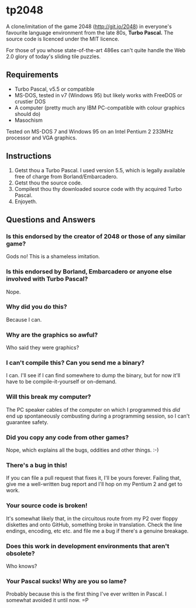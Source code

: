 tp2048
======

A clone/imitation of the game 2048 (http://git.io/2048) in everyone's favourite language environment from the late 80s, **Turbo Pascal.**  The source code is licenced under the MIT licence.

For those of you whose state-of-the-art 486es can't quite handle the Web 2.0 glory of today's sliding tile puzzles.

Requirements
------------

* Turbo Pascal, v5.5 or compatible
* MS-DOS, tested in v7 (Windows 95) but likely works with FreeDOS or crustier DOS
* A computer (pretty much any IBM PC-compatible with colour graphics should do)
* Masochism

Tested on MS-DOS 7 and Windows 95 on an Intel Pentium 2 233MHz processor and VGA graphics.

Instructions
------------

1. Getst thou a Turbo Pascal.  I used version 5.5, which is legally available free of charge from Borland/Embarcadero.
2. Getst thou the source code.
3. Compilest thou thy downloaded source code with thy acquired Turbo Pascal.
4. Enjoyeth.

Questions and Answers
---------------------

### Is this endorsed by the creator of 2048 or those of any similar game?

Gods no!  This is a shameless imitation.

### Is this endorsed by Borland, Embarcadero or anyone else involved with Turbo Pascal?

Nope.

### Why did you do this?

Because I can.

### Why are the graphics so awful?

Who said they were graphics?

### I can't compile this?  Can you send me a binary?

I can.  I'll see if I can find somewhere to dump the binary, but for now it'll have to be compile-it-yourself or on-demand.

### Will this break my computer?

The PC speaker cables of the computer on which I programmed this *did* end up spontaneously combusting during a programming session, so I can't guarantee safety.

### Did you copy any code from other games?

Nope, which explains all the bugs, oddities and other things.  :-)

### There's a bug in this!

If you can file a pull request that fixes it, I'll be yours forever.  Failing that, give me a well-written bug report and I'll hop on my Pentium 2 and get to work.

### Your source code is broken!

It's somewhat likely that, in the circuitous route from my P2 over floppy diskettes and onto GitHub, something broke in translation.  Check the line endings, encoding, etc etc. and file me a bug if there's a genuine breakage.

### Does this work in development environments that aren't obsolete?

Who knows?

### Your Pascal sucks!  Why are you so lame?

Probably because this is the first thing I've ever written in Pascal.  I somewhat avoided it until now. =P
